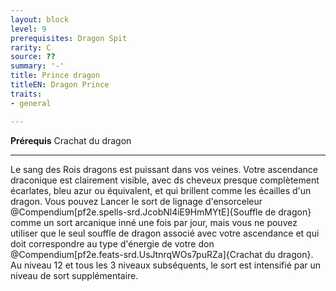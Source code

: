 ```yaml
---
layout: block
level: 9
prerequisites: Dragon Spit
rarity: C
source: ??
summary: '-'
title: Prince dragon
titleEN: Dragon Prince
traits:
- general

---
```


<p><span id="ctl00_MainContent_DetailedOutput"><strong>Prérequis</strong> Crachat du dragon<br></span></p>
<hr>
<p>Le sang des Rois dragons est puissant dans vos veines. Votre ascendance draconique est clairement visible, avec ds cheveux presque complètement écarlates, bleu azur ou équivalent, et qui brillent comme les écailles d'un dragon. Vous pouvez Lancer le sort de lignage d'ensorceleur @Compendium[pf2e.spells-srd.JcobNl4iE9HmMYtE]{Souffle de dragon} comme un sort arcanique inné une fois par jour, mais vous ne pouvez utiliser que le seul souffle de dragon associé avec votre ascendance et qui doit correspondre au type d'énergie de votre don @Compendium[pf2e.feats-srd.UsJtnrqWOs7puRZa]{Crachat du dragon}. Au niveau 12 et tous les 3 niveaux subséquents, le sort est intensifié par un niveau de sort supplémentaire.&nbsp;</p>